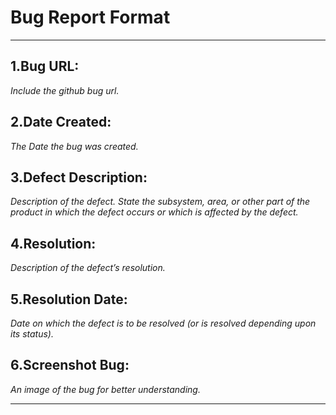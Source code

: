 # Bug Report Format

---
## 1.Bug URL:

_Include the github bug url._

## 2.Date Created: 

_The Date the bug was created._

## 3.Defect Description:

_Description of the defect. 
State the subsystem, area, or other part of the product in which the defect occurs or which is affected by the defect._

## 4.Resolution: 
_Description of the defect’s resolution._

## 5.Resolution Date:
_Date on which the defect is to be resolved (or is resolved depending upon its status)._

## 6.Screenshot Bug: 
_An image of the bug for better understanding._

---